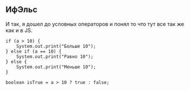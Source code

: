 ## ИфЭльс
И так, я дошел до условных операторов и понял то что тут все так же как и в JS.
```
if (a > 10) {
    System.out.print("Больше 10");
} else if (a == 10) {
    System.out.print("Равно 10");
} else {
    System.out.print("Меньше 10");
}
```
```
boolean isTrue = a > 10 ? true : false;
```